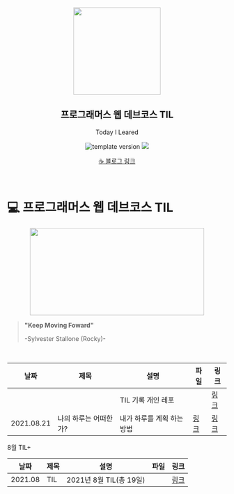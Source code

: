 <br/>
<p align="middle" >
  <img width="200px;" src="./src/images/prgms-logo.png"/>
</p>
<h2 align="middle">프로그래머스 웹 데브코스 TIL</h2>
<p align="middle">Today I Leared</p>
<p align="middle">
  <img src="https://img.shields.io/badge/version-1.0.0-blue?style=flat-square" alt="template version"/>
  <img src="https://img.shields.io/badge/language-md-md.svg?style=flat-square"/>
</p>

<p align="middle">
  <a href="https://white-board.tistory.com/">☕ 블로그 링크</a>  
</p>

<br/>

# 💻 프로그래머스 웹 데브코스 TIL
<p align="middle">
  <img src="https://user-images.githubusercontent.com/60502370/128619601-da3c6ee0-d903-439e-bd5e-8f4a4323731e.png" height="200px" width="400px">
</p>

> **"Keep Moving Foward"**
>
> -Sylvester Stallone (Rocky)-
<br/>

| 날짜 | 제목  | 설명              | 파일      |링크|
| ---- | ----- | ----------------- |----------|-------|
|      |      |  TIL 기록 개인 레포 |          |[링크](https://github.com/seung-hun-h/record/tree/main/TIL)|
|2021.08.21 | 나의 하루는 어떠한가? | 내가 하루를 계획 하는 방법 |[링크](./etc/나의하루는어떠한가.md)|[링크](https://white-board.tistory.com/176)|


8월 TIL+

| 날짜 | 제목  | 설명              | 파일      |링크|
| ---- | ----- | ----------------- |----------|-------|
|2021.08| TIL  | 2021년 8월 TIL(총 19일)||[링크](https://github.com/seung-hun-h/record/tree/main/TIL/month_8)|